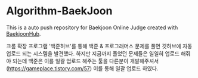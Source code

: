 # Algorithm-BaekJoon
This is a auto push repository for Baekjoon Online Judge created with [BaekjoonHub](https://github.com/BaekjoonHub/BaekjoonHub).

크롬 확장 프로그램 '백준허브'를 통해 백준 & 프로그래머스 문제를 풀면 깃허브에 자동 업로드 되는 시스템을 발견했다.
하지만 지금까지 풀었던 문제들은 일일히 업로드 해줘야 되는데
백준은 이를 일괄 업로드 해주는 툴을 다른분이 개발해주셔서 (https://gameplace.tistory.com/57)
이를 통해 일괄 업로드 하였다.
